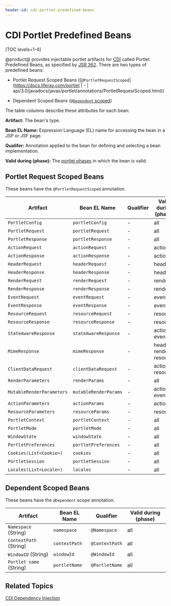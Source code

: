 ```yaml
---
header-id: cdi-portlet-predefined-beans
---
```


# CDI Portlet Predefined Beans

[TOC levels=1-4]

@product@ provides injectable portlet artifacts for
[CDI](/docs/7-2/frameworks/-/knowledge_base/f/cdi-dependency-injection) called
Portlet Predefined Beans, as specified by [JSR
362](https://jcp.org/en/jsr/detail?id=362). There are two types of predefined
beans:

-   Portlet Request Scoped Beans
    ([`@PortletRequestScoped`](https://docs.liferay.com/portlet | - | api/3.0/javadocs/javax/portlet/annotations/PortletRequestScoped.html)) 

-   Dependent Scoped Beans ([`@Dependent`
    scoped](https://docs.oracle.com/javaee/7/api/javax/enterprise/context/Dependent.html))

The table columns describe these attributes for each bean: 

**Artifact:** The bean's type.  

**Bean EL Name:** Expression Language (EL) name for accessing the bean in a JSP 
or JSF page. 

**Qualifer:** Annotation applied to the bean for defining and selecting a bean
implementation. 

**Valid during (phase):** The [portlet
phases](/docs/7-2/frameworks/-/knowledge_base/f/cdi-dependency-injection/portlets)
in which the bean is valid. 

## Portlet Request Scoped Beans

These beans have the `@PortletRequestScoped` annotation. 

| Artifact | Bean EL Name | Qualifier | Valid during (phase) | 
| -------- | ------------ | --------- | -------------------- |
| `PortletConfig` | `portletConfig` | - | all | 
| `PortletRequest` | `portletRequest` | - | all | 
| `PortletResponse` | `portletResponse` | - | all | 
| `ActionRequest` | `actionRequest` | - | action |
| `ActionResponse` | `actionResponse` | - | action | 
| `HeaderRequest` | `headerRequest` | - | header | 
| `HeaderResponse` | `headerResponse` | - | header | 
| `RenderRequest` | `renderRequest` | - | render | 
| `RenderResponse` | `renderResponse` | - | render | 
| `EventRequest` | `eventRequest` | - | event | 
| `EventResponse` | `eventResponse` | - | event | 
| `ResourceRequest` | `resourceRequest` | - | resource | 
| `ResourceResponse` | `resourceResponse` | - | resource | 
| `StateAwareResponse` | `stateAwareResponse` | - | action, event
| `MimeResponse` | `mimeResponse` | - | header, render, resource | 
| `ClientDataRequest` | `clientDataRequest` | - | action, resource | 
| `RenderParameters` | `renderParams` | - | all |
| `MutableRenderParameters` | `mutableRenderParams` | - | action, event | 
| `ActionParameters` | `actionParams` | - | action | 
| `ResourceParameters` | `resourceParams` | - | resource | 
| `PortletContext` | `portletContext` | - | all |
| `PortletMode` | `portletMode` | - | all |
| `WindowState` | `windowState` | - | all |
| `PortletPreferences` | `portletPreferences` | - | all |
| `Cookies(List<Cookie>)` | `cookies` | - | all |
| `PortletSession` | `portletSession` | - | all | 
| `Locales(List<Locale>)` | `locales` | - | all |

## Dependent Scoped Beans 

These beans have the `@Dependent` scope annotation. 

| Artifact | Bean EL Name | Qualifier | Valid during (phase) |
| -------- | ------------ | --------- | -------------------- |
| `Namespace` (String) | `namespace` | `@Namespace` | all |
| `ContextPath` (String) | `contextPath` | `@ContextPath` | all |
| `WindowID` (String) | `windowId` | `@WindowId` | all |
| `Portlet name` (String) | `portletName` | `@PortletName` | all |

## Related Topics

[CDI Dependency Injection](/docs/7-2/frameworks/-/knowledge_base/f/cdi-dependency-injection)
